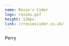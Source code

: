 ```yaml
---
name: Rosie's Cider
logo: rosies.gif
height: 120px
link: //rosiescider.co.uk/
---
```

<ul style="list-style-type:none; margin:0; padding:0;">
  <li>Perry</li>
</ul>

